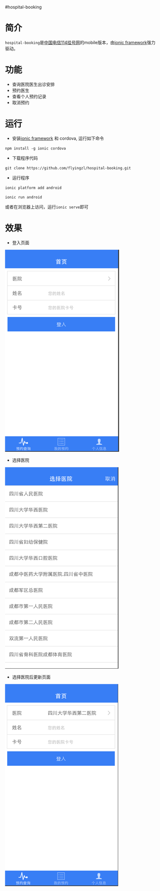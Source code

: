 #hospital-booking


# 简介

`hospital-booking`是[中国电信114挂号网](http://www.114gh.cn/guahao/)的mobile版本，由[ionic framework](http://ionicframework.com)强力驱动。


# 功能

 - 查询医院医生出诊安排
 - 预约医生
 - 查看个人预约记录
 - 取消预约
 
 
# 运行

- 安装[ionic framework](http://ionicframework.com) 和 cordova, 运行如下命令

`
   npm install -g ionic cordova
`

- 下载程序代码

`
  git clone https://github.com/flyingzl/hospital-booking.git
`

- 运行程序

`
  ionic platform add android
`

` ionic run android
`

或者在浏览器上访问，运行`ionic serve`即可


# 效果

- 登入页面 

![登入页面](screenshoots/login.png)

- 选择医院

![选择医院](screenshoots/hospital.png)

- 选择医院后更新页面

![选择医院后更新](screenshoots/login-hospital.png)









 
 
